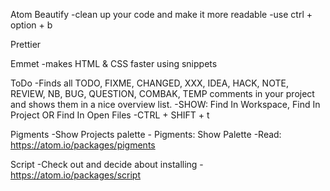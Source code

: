 Atom Beautify
  -clean up your code and make it more readable
  -use ctrl + option + b

Prettier


Emmet
  -makes HTML & CSS faster using snippets

ToDo
  -Finds all TODO, FIXME, CHANGED, XXX, IDEA, HACK, NOTE, REVIEW, NB, BUG, QUESTION, COMBAK, TEMP comments in your project and shows them in a nice overview list.
  -SHOW: Find In Workspace, Find In Project OR Find In Open Files
  -CTRL + SHIFT + t

Pigments
  -Show Projects palette - Pigments: Show Palette
  -Read: https://atom.io/packages/pigments

Script
  -Check out and decide about installing 
  -https://atom.io/packages/script
